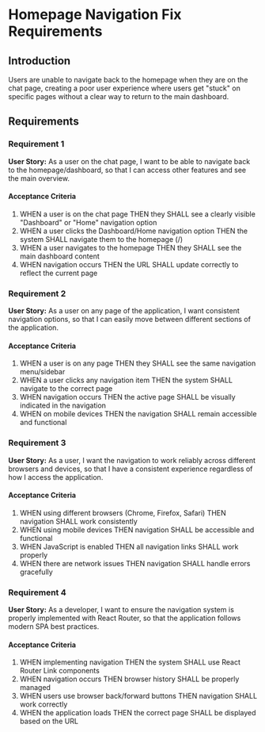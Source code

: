 # Homepage Navigation Fix Requirements

## Introduction

Users are unable to navigate back to the homepage when they are on the chat page, creating a poor user experience where users get "stuck" on specific pages without a clear way to return to the main dashboard.

## Requirements

### Requirement 1

**User Story:** As a user on the chat page, I want to be able to navigate back to the homepage/dashboard, so that I can access other features and see the main overview.

#### Acceptance Criteria

1. WHEN a user is on the chat page THEN they SHALL see a clearly visible "Dashboard" or "Home" navigation option
2. WHEN a user clicks the Dashboard/Home navigation option THEN the system SHALL navigate them to the homepage (/)
3. WHEN a user navigates to the homepage THEN they SHALL see the main dashboard content
4. WHEN navigation occurs THEN the URL SHALL update correctly to reflect the current page

### Requirement 2

**User Story:** As a user on any page of the application, I want consistent navigation options, so that I can easily move between different sections of the application.

#### Acceptance Criteria

1. WHEN a user is on any page THEN they SHALL see the same navigation menu/sidebar
2. WHEN a user clicks any navigation item THEN the system SHALL navigate to the correct page
3. WHEN navigation occurs THEN the active page SHALL be visually indicated in the navigation
4. WHEN on mobile devices THEN the navigation SHALL remain accessible and functional

### Requirement 3

**User Story:** As a user, I want the navigation to work reliably across different browsers and devices, so that I have a consistent experience regardless of how I access the application.

#### Acceptance Criteria

1. WHEN using different browsers (Chrome, Firefox, Safari) THEN navigation SHALL work consistently
2. WHEN using mobile devices THEN navigation SHALL be accessible and functional
3. WHEN JavaScript is enabled THEN all navigation links SHALL work properly
4. WHEN there are network issues THEN navigation SHALL handle errors gracefully

### Requirement 4

**User Story:** As a developer, I want to ensure the navigation system is properly implemented with React Router, so that the application follows modern SPA best practices.

#### Acceptance Criteria

1. WHEN implementing navigation THEN the system SHALL use React Router Link components
2. WHEN navigation occurs THEN browser history SHALL be properly managed
3. WHEN users use browser back/forward buttons THEN navigation SHALL work correctly
4. WHEN the application loads THEN the correct page SHALL be displayed based on the URL